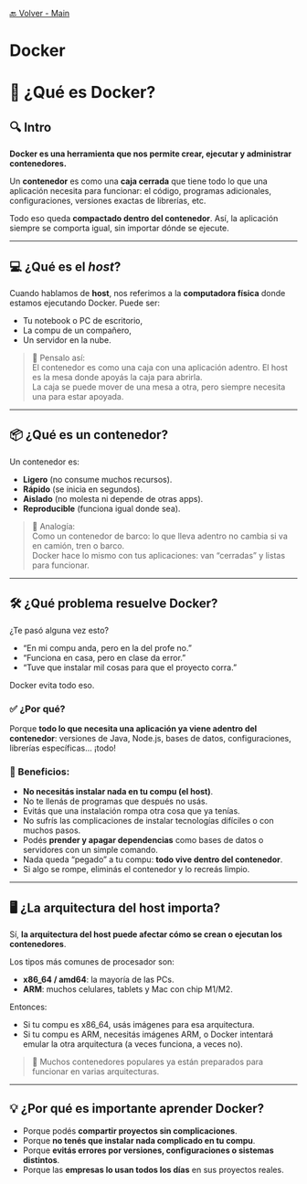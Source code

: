 [🔙 Volver - Main](https://github.com/IngSoft-DA2/DA2-Tecnologia/tree/main?tab=readme-ov-file#repositorio-de-clase)

# Docker

# 🧭 ¿Qué es Docker?

## 🔍 Intro

**Docker es una herramienta que nos permite crear, ejecutar y administrar contenedores.**

Un **contenedor** es como una **caja cerrada** que tiene todo lo que una aplicación necesita para funcionar: el código, programas adicionales, configuraciones, versiones exactas de librerías, etc.

Todo eso queda **compactado dentro del contenedor**. Así, la aplicación siempre se comporta igual, sin importar dónde se ejecute.

---

## 💻 ¿Qué es el *host*?

Cuando hablamos de **host**, nos referimos a la **computadora física** donde estamos ejecutando Docker. Puede ser:

- Tu notebook o PC de escritorio,
- La compu de un compañero,
- Un servidor en la nube.

> 🧠 Pensalo así:  
> El contenedor es como una caja con una aplicación adentro. El host es la mesa donde apoyás la caja para abrirla.  
> La caja se puede mover de una mesa a otra, pero siempre necesita una para estar apoyada.

---

## 📦 ¿Qué es un contenedor?

Un contenedor es:

- **Ligero** (no consume muchos recursos).
- **Rápido** (se inicia en segundos).
- **Aislado** (no molesta ni depende de otras apps).
- **Reproducible** (funciona igual donde sea).

> 🧠 Analogía:  
> Como un contenedor de barco: lo que lleva adentro no cambia si va en camión, tren o barco.  
> Docker hace lo mismo con tus aplicaciones: van “cerradas” y listas para funcionar.

---

## 🛠️ ¿Qué problema resuelve Docker?

¿Te pasó alguna vez esto?

- “En mi compu anda, pero en la del profe no.”
- “Funciona en casa, pero en clase da error.”
- “Tuve que instalar mil cosas para que el proyecto corra.”

Docker evita todo eso.

### ✅ ¿Por qué?

Porque **todo lo que necesita una aplicación ya viene adentro del contenedor**: versiones de Java, Node.js, bases de datos, configuraciones, librerías específicas… ¡todo!

### 📌 Beneficios:

- **No necesitás instalar nada en tu compu (el host)**.
- No te llenás de programas que después no usás.
- Evitás que una instalación rompa otra cosa que ya tenías.
- No sufrís las complicaciones de instalar tecnologías difíciles o con muchos pasos.
- Podés **prender y apagar dependencias** como bases de datos o servidores con un simple comando.
- Nada queda “pegado” a tu compu: **todo vive dentro del contenedor**.
- Si algo se rompe, eliminás el contenedor y lo recreás limpio.

---

## 🖥️ ¿La arquitectura del host importa?

Sí, **la arquitectura del host puede afectar cómo se crean o ejecutan los contenedores**.

Los tipos más comunes de procesador son:

- **x86_64 / amd64**: la mayoría de las PCs.
- **ARM**: muchos celulares, tablets y Mac con chip M1/M2.

Entonces:

- Si tu compu es x86_64, usás imágenes para esa arquitectura.
- Si tu compu es ARM, necesitás imágenes ARM, o Docker intentará emular la otra arquitectura (a veces funciona, a veces no).

> 📌 Muchos contenedores populares ya están preparados para funcionar en varias arquitecturas.

---

## 💡 ¿Por qué es importante aprender Docker?

- Porque podés **compartir proyectos sin complicaciones**.
- Porque **no tenés que instalar nada complicado en tu compu**.
- Porque **evitás errores por versiones, configuraciones o sistemas distintos**.
- Porque las **empresas lo usan todos los días** en sus proyectos reales.
